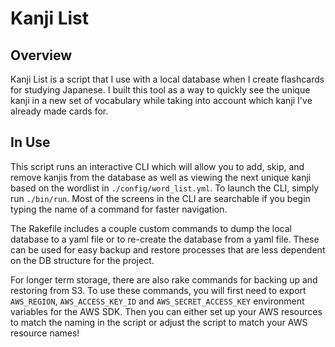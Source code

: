 # Kanji List

## Overview
Kanji List is a script that I use with a local database when I create flashcards for studying Japanese. I built this tool as a way to quickly see the unique kanji in a new set of vocabulary while taking into account which kanji I've already made cards for.

## In Use
This script runs an interactive CLI which will allow you to add, skip, and remove kanjis from the database as well as viewing the next unique kanji based on the wordlist in `./config/word_list.yml`. To launch the CLI, simply run `./bin/run`. Most of the screens in the CLI are searchable if you begin typing the name of a command for faster navigation.

The Rakefile includes a couple custom commands to dump the local database to a yaml file or to re-create the database from a yaml file. These can be used for easy backup and restore processes that are less dependent on the DB structure for the project.

For longer term storage, there are also rake commands for backing up and restoring from S3. To use these commands, you will first need to export `AWS_REGION`, `AWS_ACCESS_KEY_ID` and `AWS_SECRET_ACCESS_KEY` environment variables for the AWS SDK. Then you can either set up your AWS resources to match the naming in the script or adjust the script to match your AWS resource names!
